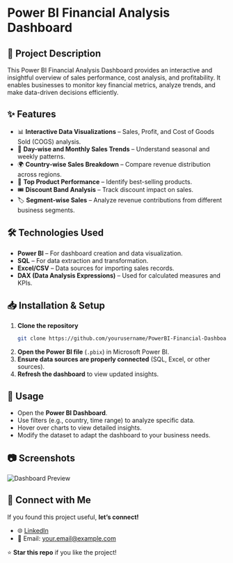 # Power BI Financial Analysis Dashboard

## 📌 Project Description
This Power BI Financial Analysis Dashboard provides an interactive and insightful overview of sales performance, cost analysis, and profitability. It enables businesses to monitor key financial metrics, analyze trends, and make data-driven decisions efficiently.

## ✨ Features
- 📊 **Interactive Data Visualizations** – Sales, Profit, and Cost of Goods Sold (COGS) analysis.
- 📅 **Day-wise and Monthly Sales Trends** – Understand seasonal and weekly patterns.
- 🌍 **Country-wise Sales Breakdown** – Compare revenue distribution across regions.
- 🎯 **Top Product Performance** – Identify best-selling products.
- 🎟 **Discount Band Analysis** – Track discount impact on sales.
- 🏷 **Segment-wise Sales** – Analyze revenue contributions from different business segments.

## 🛠 Technologies Used
- **Power BI** – For dashboard creation and data visualization.
- **SQL** – For data extraction and transformation.
- **Excel/CSV** – Data sources for importing sales records.
- **DAX (Data Analysis Expressions)** – Used for calculated measures and KPIs.

## 📥 Installation & Setup
1. **Clone the repository**
   ```bash
   git clone https://github.com/yourusername/PowerBI-Financial-Dashboard.git
   ```
2. **Open the Power BI file** (`.pbix`) in Microsoft Power BI.
3. **Ensure data sources are properly connected** (SQL, Excel, or other sources).
4. **Refresh the dashboard** to view updated insights.

## 🚀 Usage
- Open the **Power BI Dashboard**.
- Use filters (e.g., country, time range) to analyze specific data.
- Hover over charts to view detailed insights.
- Modify the dataset to adapt the dashboard to your business needs.

## 📷 Screenshots
![Dashboard Preview](placeholder-for-image)

## 🔗 Connect with Me
If you found this project useful, **let’s connect!**
- 🌐 [LinkedIn](https://www.linkedin.com/in/yourprofile)
- 📧 Email: your.email@example.com

⭐ **Star this repo** if you like the project!

